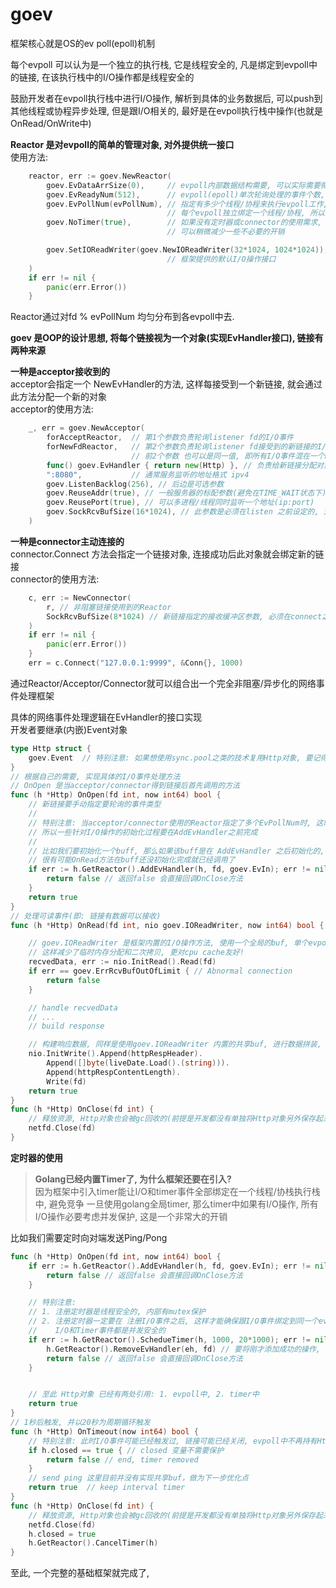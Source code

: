 # goev

框架核心就是OS的ev poll(epoll)机制

每个evpoll 可以认为是一个独立的执行栈, 它是线程安全的, 凡是绑定到evpoll中的链接, 在该执行栈中的I/O操作都是线程安全的  

鼓励开发者在evpoll执行栈中进行I/O操作, 解析到具体的业务数据后, 可以push到其他线程或协程异步处理, 但是跟I/O相关的, 最好是在evpoll执行栈中操作(也就是OnRead/OnWrite中)

**Reactor 是对evpoll的简单的管理对象, 对外提供统一接口**  
使用方法:  
```go
    reactor, err := goev.NewReactor(
        goev.EvDataArrSize(0),     // evpoll内部数据结构需要, 可以实际需要微调提升性能
        goev.EvReadyNum(512),      // evpoll(epoll)单次轮询处理的事件个数, 适当调整可以批量处理能力
        goev.EvPollNum(evPollNum), // 指定有多少个线程/协程来执行evpoll工作,
                                   // 每个evpoll独立绑定一个线程/协程, 所以不存在单个链接不存在并发处理
        goev.NoTimer(true),        // 如果没有定时器或connector的使用需求, 可以设置此参数,
                                   // 可以稍微减少一些不必要的开销

        goev.SetIOReadWriter(goev.NewIOReadWriter(32*1024, 1024*1024)),
                                   // 框架提供的默认I/O操作接口
    )
    if err != nil {
        panic(err.Error())
    }
```
Reactor通过对fd % evPollNum 均匀分布到各evpoll中去.  


**goev 是OOP的设计思想, 将每个链接视为一个对象(实现EvHandler接口), 链接有两种来源**  

**一种是acceptor接收到的**  
acceptor会指定一个 NewEvHandler的方法, 这样每接受到一个新链接, 就会通过此方法分配一个新的对象  
acceptor的使用方法:  
```go
    _, err = goev.NewAcceptor(
        forAcceptReactor,  // 第1个参数负责轮询listener fd的I/O事件
        forNewFdReactor,   // 第2个参数负责轮询listener fd接受到的新链接的I/O事件
                           // 前2个参数 也可以是同一值, 即所有I/O事件混在一个Reactor中处理
        func() goev.EvHandler { return new(Http) }, // 负责给新链接分配对象
        ":8080",           // 通常服务监听的地址格式 ipv4
        goev.ListenBacklog(256), // 后边是可选参数
        goev.ReuseAddr(true), // 一般服务器的标配参数(避免在TIME_WAIT状态下)
        goev.ReusePort(true), // 可以多进程/线程同时监听一个地址(ip:port)
        goev.SockRcvBufSize(16*1024), // 此参数是必须在listen 之前设定的, 对控制socket缓冲区的内存有帮助
    )

```

**一种是connector主动连接的**  
connector.Connect 方法会指定一个链接对象, 连接成功后此对象就会绑定新的链接  
connector的使用方法:  
```go
    c, err := NewConnector(
        r, // 非阻塞链接使用到的Reactor
        SockRcvBufSize(8*1024) // 新链接指定的接收缓冲区参数, 必须在connect之前设置
    )
    if err != nil {
        panic(err.Error())
    }
    err = c.Connect("127.0.0.1:9999", &Conn{}, 1000)
```

通过Reactor/Acceptor/Connector就可以组合出一个完全非阻塞/异步化的网络事件处理框架  

具体的网络事件处理逻辑在EvHandler的接口实现  
开发者要继承(内嵌)Event对象  
```go
type Http struct {
    goev.Event  // 特别注意: 如果想使用sync.pool之类的技术复用Http对象, 要记得调用Event.Init()
}
// 根据自己的需要, 实现具体的I/O事件处理方法
// OnOpen 是当acceptor/connector得到链接后首先调用的方法
func (h *Http) OnOpen(fd int, now int64) bool {
    // 新链接要手动指定要轮询的事件类型
    //
    // 特别注意: 当acceptor/connector使用的Reactor指定了多个EvPollNum时, 这时会出现线程切换,
    // 所以一些针对I/O操作的初始化过程要在AddEvHandler之前完成
    //
    // 比如我们要初始化一个buff, 那么如果该buff是在 AddEvHandler 之后初始化的, 
    // 很有可能OnRead方法在buff还没初始化完成就已经调用了
    if err := h.GetReactor().AddEvHandler(h, fd, goev.EvIn); err != nil {
        return false // 返回false 会直接回调OnClose方法
    }
    return true
}
// 处理可读事件(即: 链接有数据可以接收)
func (h *Http) OnRead(fd int, nio goev.IOReadWriter, now int64) bool {

    // goev.IOReadWriter 是框架内置的I/O操作方法, 使用一个全局的buf, 单个evpoll内所有链接共享,
    // 这样减少了临时内存分配和二次拷贝, 更对cpu cache友好!
    recvedData, err := nio.InitRead().Read(fd)
    if err == goev.ErrRcvBufOutOfLimit { // Abnormal connection
        return false
    }

    // handle recvedData
    // ...
    // build response

    // 构建响应数据, 同样是使用goev.IOReadWriter 内置的共享buf, 进行数据拼装, 减少临时内存分配和二次拷贝
    nio.InitWrite().Append(httpRespHeader).
        Append([]byte(liveDate.Load().(string))).
        Append(httpRespContentLength).
        Write(fd)
    return true
}
func (h *Http) OnClose(fd int) {
    // 释放资源, Http对象也会被gc回收的(前提是开发都没有单独将Http对象另外保存起来)
    netfd.Close(fd)
}
```


**定时器的使用**  
> **Golang已经内置Timer了, 为什么框架还要在引入?**  
  因为框架中引入timer能让I/O和timer事件全部绑定在一个线程/协栈执行栈中, 避免竞争
  一旦使用golang全局timer, 那么timer中如果有I/O操作, 所有I/O操作必要考虑并发保护, 这是一个非常大的开销
  

比如我们需要定时向对端发送Ping/Pong  
```go
func (h *Http) OnOpen(fd int, now int64) bool {
    if err := h.GetReactor().AddEvHandler(h, fd, goev.EvIn); err != nil {
        return false // 返回false 会直接回调OnClose方法
    }

    // 特别注意:
    // 1. 注册定时器是线程安全的, 内部有mutex保护
    // 2. 注册定时器一定要在 注册I/O事件之后, 这样才能确保跟I/O事件绑定到同一个evpoll上, 以保证Http对象的
    //    I/O和Timer事件都是并发安全的
    if err := h.GetReactor().SchedueTimer(h, 1000, 20*1000); err != nil { 
        h.GetReactor().RemoveEvHandler(eh, fd) // 要将刚才添加成功的操作, 撤销掉
        return false // 返回false 会直接回调OnClose方法
    }


    // 至此 Http对象 已经有两处引用: 1. evpoll中, 2. timer中
    return true
}
// 1秒后触发, 并以20秒为周期循环触发
func (h *Http) OnTimeout(now int64) bool {
    // 特别注意: 此时I/O事件可能已经触发过, 链接可能已经关闭, evpoll中不再持有Http对象
    if h.closed == true { // closed 变量不需要保护
        return false // end, timer removed
    }
    // send ping 这里目前并没有实现共享buf，做为下一步优化点
    return true  // keep interval timer
}
func (h *Http) OnClose(fd int) {
    // 释放资源, Http对象也会被gc回收的(前提是开发都没有单独将Http对象另外保存起来)
    netfd.Close(fd)
    h.closed = true
    h.GetReactor().CancelTimer(h)
}
```


至此, 一个完整的基础框架就完成了,

